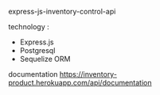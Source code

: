 express-js-inventory-control-api

technology : 
- Express.js
- Postgresql 
- Sequelize ORM 

documentation https://inventory-product.herokuapp.com/api/documentation
